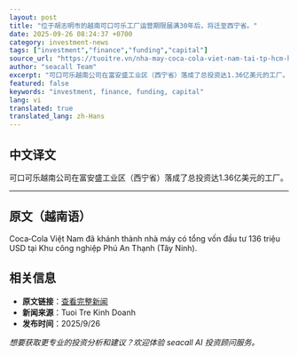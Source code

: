 ```yaml
---
layout: post
title: "位于胡志明市的越南可口可乐工厂运营期限届满30年后，将迁至西宁省。"
date: 2025-09-26 08:24:37 +0700
category: investment-news
tags: ["investment","finance","funding","capital"]
source_url: "https://tuoitre.vn/nha-may-coca-cola-viet-nam-tai-tp-hcm-het-thoi-han-hoat-dong-sau-30-nam-se-chuyen-ve-tay-ninh-20250926085652958.htm"
author: "seacall Team"
excerpt: "可口可乐越南公司在富安盛工业区（西宁省）落成了总投资达1.36亿美元的工厂。..."
featured: false
keywords: "investment, finance, funding, capital"
lang: vi
translated: true
translated_lang: zh-Hans
---
```


## 中文译文

可口可乐越南公司在富安盛工业区（西宁省）落成了总投资达1.36亿美元的工厂。

---

## 原文（越南语）

Coca‑Cola Việt Nam đã khánh thành nhà máy có tổng vốn đầu tư 136 triệu USD tại Khu công nghiệp Phú An Thạnh (Tây Ninh).

## 相关信息

- **原文链接**：[查看完整新闻](https://tuoitre.vn/nha-may-coca-cola-viet-nam-tai-tp-hcm-het-thoi-han-hoat-dong-sau-30-nam-se-chuyen-ve-tay-ninh-20250926085652958.htm)
- **新闻来源**：Tuoi Tre Kinh Doanh
- **发布时间**：2025/9/26

*想要获取更专业的投资分析和建议？欢迎体验 seacall AI 投资顾问服务。*